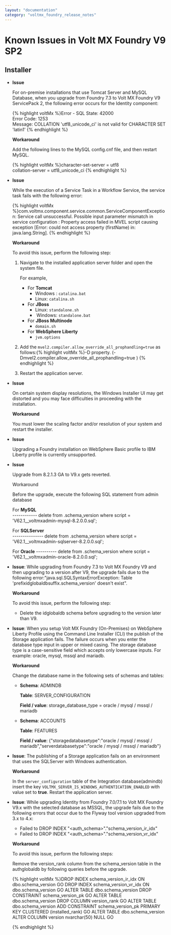 ```yaml
---
layout: "documentation"
category: "voltmx_foundry_release_notes"
---
```

                           

Known Issues in Volt MX Foundry V9 SP2
=====================================

Installer
---------

*   **Issue**
    
    For on-premise installations that use Tomcat Server and MySQL Database, when you upgrade from Foundry 7.3 to Volt MX Foundry V9 ServicePack 2, the following error occurs for the Identity component:
    
    {% highlight voltMx %}Error - SQL State: 42000  
    Error Code: 1253  
    Message: COLLATION 'utf8_unicode_ci' is not valid for CHARACTER SET 'latin1'
    {% endhighlight %}
    
    **Workaround**
    
    Add the following lines to the MySQL config.cnf file, and then restart MySQL.
    
    {% highlight voltMx %}character-set-server = utf8  
    collation-server = utf8_unicode_ci
    {% endhighlight %}

*   **Issue**
    
    While the execution of a Service Task in a Workflow Service, the service task fails with the following error:
    
    {% highlight voltMx %}com.voltmx.component.service.common.ServiceComponentException: Service call unsuccessful. Possible input parameter mismatch in service configuration : Property access failed in MVEL script causing exception [Error: could not access property (firstName) in: java.lang.String].
    {% endhighlight %}
    
    **Workaround**
    
    To avoid this issue, perform the following step:
    
    1.  Navigate to the installed application server folder and open the system file.
        
        For example,
        
        *   For **Tomcat**
            *   Windows : `catalina.bat`
            *   Linux: `catalina.sh`
        *   For **JBoss**
            *   Linux: `standalone.sh`
            *    Windows: `standalone.bat`
        *   For **JBoss Multinode**
            *   `domain.sh`
        *   For **WebSphere Liberty**
            *   `jvm.options`
    2.  Add the `mvel2.compiler.allow_override_all_prophandling=true` as follows:{% highlight voltMx %}\-D property. (-Dmvel2.compiler.allow_override_all_prophandling=true )
        {% endhighlight %}
    3.  Restart the application server.

*   **Issue**
    
    On certain system display resolutions, the Windows Installer UI may get distorted and you may face difficulties in proceeding with the installation.
    
    **Workaround**
    
    You must lower the scaling factor and/or resolution of your system and restart the installer.
    
*   **Issue**
    
    Upgrading a Foundry installation on WebSphere Basic profile to IBM Liberty profile is currently unsupported.
    
*   **Issue**
    
    Upgrade from 8.2.1.3 GA to V9.x gets reverted.
    
    Workaround
    
    Before the upgrade, execute the following SQL statement from admin database
    
    For **MySQL**  
    \------------ delete from <admindb>.schema\_version where script = 'V62.1\_\_voltmxadmin-mysql-8.2.0.0.sql';  
      
    For **SQLServer**  
    \--------------- delete from <admindb>.schema\_version where script = 'V62.1\_\_voltmxadmin-sqlserver-8.2.0.0.sql';  
      
    For **Oracle** ---------- delete from <admindb>.schema\_version where script = 'V62.1\_\_voltmxadmin-oracle-8.2.0.0.sql';  
    

*   **Issue**: While upgrading from Foundry 7.3 to Volt MX Foundry V9 and then upgrading to a version after V9, the upgrade fails due to the following error:"java.sql.SQLSyntaxErrorException: Table 'prefixidglobaldbsuffix.schema\_version' doesn't exist".
    
    **Workaround**
    
    To avoid this issue, perform the following step:
    
    *   Delete the idglobaldb schema before upgrading to the version later than V9.

*   **Issue**: When you setup Volt MX Foundry (On-Premises) on WebSphere Liberty Profile using the Command Line Installer (CLI) the publish of the Storage application fails. The failure occurs when you enter the database type input in upper or mixed casing. The storage database type is a case-sensitive field which accepts only lowercase inputs. For example: oracle, mysql, mssql and mariadb.
    
    **Workaround**
    
    Change the database name in the following sets of schemas and tables:
    
    *   **Schema**: ADMINDB
        
        **Table**: SERVER\_CONFIGURATION
        
        **Field / value**: storage\_database\_type = oracle / mysql / mssql / mariadb
        
    *   **Schema**: ACCOUNTS
        
        **Table**: FEATURES
        
        **Field / value**: {"storagedatabasetype":"oracle / mysql / mssql / mariadb","serverdatabasetype":"oracle / mysql / mssql / mariadb"}
        

*   **Issue**: The publishing of a Storage application fails on an environment that uses the SQLServer with Windows authentication.
    
    **Workaround**
    
    In the `server_configuration` table of the Integration database(admindb) insert the key `VOLTMX_SERVER_IS_WINDOWS_AUTHENTICATION_ENABLED` with value set to **true**. Restart the application server.
    

*   **Issue**: While upgrading Identity from Foundry 7.0/7.1 to Volt MX Foundry V9.x with the selected database as MSSQL, the upgrade fails due to the following errors that occur due to the Flyway tool version upgraded from 3.x to 4.x:
    
    *   Failed to DROP INDEX "<auth\_schema>"."schema\_version\_ir\_idx"
    *   Failed to DROP INDEX "<auth\_schema>"."schema\_version\_vr\_idx"
    
    **Workaround**
    
    To avoid this issue, perform the following steps:
    
    Remove the version\_rank column from the schema\_version table in the authglobaldb by following queries before the upgrade.
    
    {% highlight voltMx %}DROP INDEX schema_version_ir_idx ON dbo.schema_version
    GO
    DROP INDEX schema_version_vr_idx ON dbo.schema_version
    GO
    ALTER TABLE dbo.schema_version DROP CONSTRAINT schema_version_pk
    GO
    ALTER TABLE dbo.schema_version DROP COLUMN version_rank
    GO
    ALTER TABLE dbo.schema_version ADD CONSTRAINT schema_version_pk PRIMARY KEY CLUSTERED (installed_rank)
    GO
    ALTER TABLE dbo.schema_version ALTER COLUMN version nvarchar(50) NULL
    GO
    
    {% endhighlight %}
